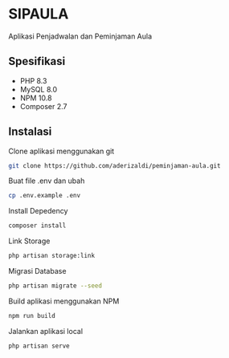 # SIPAULA

Aplikasi Penjadwalan dan Peminjaman Aula

## Spesifikasi

-   PHP 8.3
-   MySQL 8.0
-   NPM 10.8
-   Composer 2.7

## Instalasi

Clone aplikasi menggunakan git

```bash
git clone https://github.com/aderizaldi/peminjaman-aula.git
```

Buat file .env dan ubah

```bash
cp .env.example .env
```

Install Depedency

```bash
composer install
```

Link Storage

```bash
php artisan storage:link
```

Migrasi Database

```bash
php artisan migrate --seed
```

Build aplikasi menggunakan NPM

```bash
npm run build
```

Jalankan aplikasi local

```bash
php artisan serve
```
